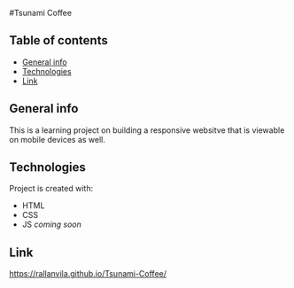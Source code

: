 #Tsunami Coffee
## Table of contents
* [General info](#general-info)
* [Technologies](#technologies)
* [Link](#Link)
## General info
This is a learning project on building a responsive websitve that is viewable on mobile devices as well. 
	
## Technologies
Project is created with:
* HTML
* CSS
* JS *coming soon*
	
## Link
https://rallanvila.github.io/Tsunami-Coffee/

